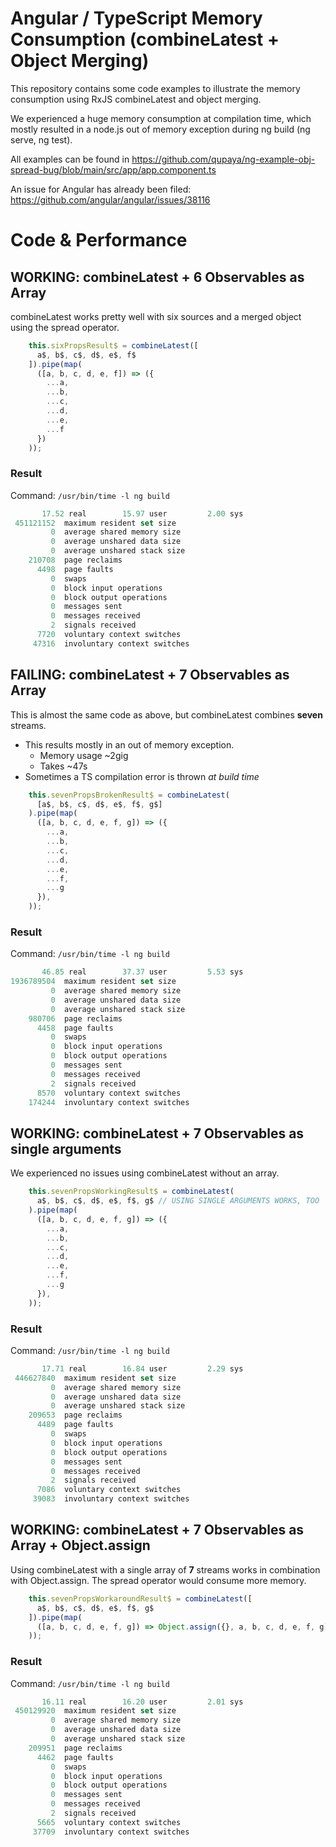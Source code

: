 
# Angular / TypeScript Memory Consumption (combineLatest + Object Merging)

This repository contains some code examples to illustrate the memory consumption using RxJS combineLatest and object merging.

We experienced a huge memory consumption at compilation time, which mostly resulted in a node.js out of memory exception during ng build (ng serve, ng test).

All examples can be found in https://github.com/qupaya/ng-example-obj-spread-bug/blob/main/src/app/app.component.ts

An issue for Angular has already been filed: https://github.com/angular/angular/issues/38116

# Code & Performance

## **WORKING:** combineLatest + 6 Observables as Array

combineLatest works pretty well with six sources and a merged object using the spread operator.

```ts
    this.sixPropsResult$ = combineLatest([
      a$, b$, c$, d$, e$, f$
    ]).pipe(map(
      ([a, b, c, d, e, f]) => ({
        ...a,
        ...b,
        ...c,
        ...d,
        ...e,
        ...f
      })
    ));
```

### Result

Command: `/usr/bin/time -l ng build`

```ts
       17.52 real        15.97 user         2.00 sys
 451121152  maximum resident set size
         0  average shared memory size
         0  average unshared data size
         0  average unshared stack size
    210708  page reclaims
      4498  page faults
         0  swaps
         0  block input operations
         0  block output operations
         0  messages sent
         0  messages received
         2  signals received
      7720  voluntary context switches
     47316  involuntary context switches
```

## **FAILING:** combineLatest + 7 Observables as Array

This is almost the same code as above, but combineLatest combines **seven** streams.

- This results mostly in an out of memory exception.
    - Memory usage ~2gig
    - Takes ~47s
- Sometimes a TS compilation error is thrown _at build time_

```ts
    this.sevenPropsBrokenResult$ = combineLatest(
      [a$, b$, c$, d$, e$, f$, g$]
    ).pipe(map(
      ([a, b, c, d, e, f, g]) => ({
        ...a,
        ...b,
        ...c,
        ...d,
        ...e,
        ...f,
        ...g
      }),
    ));
```

### Result

Command: `/usr/bin/time -l ng build`

```ts
       46.85 real        37.37 user         5.53 sys
1936789504  maximum resident set size
         0  average shared memory size
         0  average unshared data size
         0  average unshared stack size
    980706  page reclaims
      4458  page faults
         0  swaps
         0  block input operations
         0  block output operations
         0  messages sent
         0  messages received
         2  signals received
      8570  voluntary context switches
    174244  involuntary context switches
```

## **WORKING:** combineLatest + 7 Observables as single arguments

We experienced no issues using combineLatest without an array.

```ts
    this.sevenPropsWorkingResult$ = combineLatest(
      a$, b$, c$, d$, e$, f$, g$ // USING SINGLE ARGUMENTS WORKS, TOO
    ).pipe(map(
      ([a, b, c, d, e, f, g]) => ({
        ...a,
        ...b,
        ...c,
        ...d,
        ...e,
        ...f,
        ...g
      }),
    ));
```

### Result

Command: `/usr/bin/time -l ng build`

```ts
       17.71 real        16.84 user         2.29 sys
 446627840  maximum resident set size
         0  average shared memory size
         0  average unshared data size
         0  average unshared stack size
    209653  page reclaims
      4489  page faults
         0  swaps
         0  block input operations
         0  block output operations
         0  messages sent
         0  messages received
         2  signals received
      7086  voluntary context switches
     39083  involuntary context switches
```

## **WORKING:** combineLatest + 7 Observables as Array + Object.assign

Using combineLatest with a single array of **7** streams works in combination with Object.assign. The spread operator would consume more memory.

```ts
    this.sevenPropsWorkaroundResult$ = combineLatest([
      a$, b$, c$, d$, e$, f$, g$
    ]).pipe(map(
      ([a, b, c, d, e, f, g]) => Object.assign({}, a, b, c, d, e, f, g)
    ));
```

### Result

Command: `/usr/bin/time -l ng build`

```ts
       16.11 real        16.20 user         2.01 sys
 450129920  maximum resident set size
         0  average shared memory size
         0  average unshared data size
         0  average unshared stack size
    209951  page reclaims
      4462  page faults
         0  swaps
         0  block input operations
         0  block output operations
         0  messages sent
         0  messages received
         2  signals received
      5665  voluntary context switches
     37709  involuntary context switches
```
